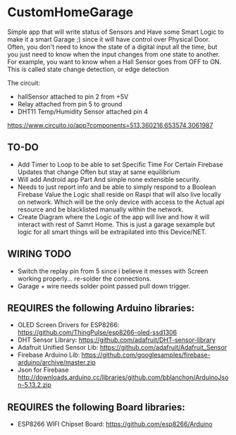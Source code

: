 # CustomHomeGarage
Simple app that will write status of Sensors and Have some Smart Logic to make it a smart Garage ;) since it will have control over Physical Door.
Often, you don't need to know the state of a digital input all the time, but
you just need to know when the input changes from one state to another.
For example, you want to know when a Hall Sensor goes from OFF to ON. This is called
state change detection, or edge detection


The circuit:
- hallSensor attached to pin 2 from +5V
- Relay attached from pin 5 to ground
- DHT11 Temp/Humidity Sensor attached pin 4

https://www.circuito.io/app?components=513,360216,653574,3061987

## TO-DO


- Add Timer to Loop to be able to set Specific Time For Certain Firebase Updates that change Often but stay at same equilibrium
- Will add Android app Part And simple none extensible security.
- Needs to just report info and be able to simply respond to a Boolean Firebase Value the Logic shall reside on Raspi that will also live locally on network. Which will be the only device with access to the Actual api resource and be blacklisted manually within the network.
- Create Diagram where the Logic of the app will live and how it will interact with rest of Samrt Home. This is just a garage sexample but logic for all smart things will be extrapilated into this Device/NET.

## WIRING TODO

- Switch the replay pin from 5 since i believe it messes with Screen working properly... re-solder the connections.
- Garage + wire needs solder point passed pull down trigger.


## REQUIRES the following Arduino libraries:
 - OLED Screen Drivers for ESP8266: https://github.com/ThingPulse/esp8266-oled-ssd1306
 - DHT Sensor Library: https://github.com/adafruit/DHT-sensor-library
 - Adafruit Unified Sensor Lib: https://github.com/adafruit/Adafruit_Sensor
 - Firebase Arduino Lib: https://github.com/googlesamples/firebase-arduino/archive/master.zip
 - Json for Firebase http://downloads.arduino.cc/libraries/github.com/bblanchon/ArduinoJson-5.13.2.zip

## REQUIRES the following Board libraries:
 - ESP8266 WIFI Chipset Board: https://github.com/esp8266/Arduino

